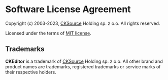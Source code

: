 Software License Agreement
==========================

Copyright (c) 2003-2023, [CKSource](http://cksource.com) Holding sp. z o.o. All rights reserved.

Licensed under the terms of [MIT license](https://opensource.org/licenses/MIT).

Trademarks
----------

**CKEditor** is a trademark of [CKSource](http://cksource.com) Holding sp. z o.o. All other brand and product names are trademarks, registered trademarks or service marks of their respective holders.

